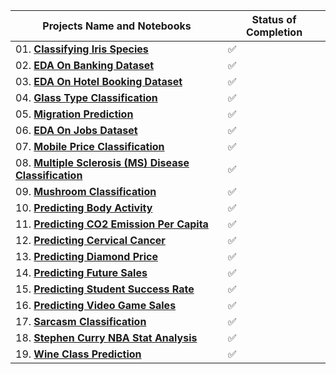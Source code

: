 | Projects Name and Notebooks | Status of Completion |
| ----- | -----|
| 01. [**Classifying Iris Species**](https://github.com/ranzeet013/Machine_Learning_Projects/tree/main/Classifying%20Iris%20Species) | :white_check_mark: |
| 02. [**EDA On Banking Dataset**](https://github.com/ranzeet013/Machine_Learning_Projects/tree/main/EDA%20On%20Banking%20Dataset) | :white_check_mark: |
| 03. [**EDA On Hotel Booking Dataset**](https://github.com/ranzeet013/Machine_Learning_Projects/tree/main/EDA%20On%20Hotel%20Booking%20Dataset) | :white_check_mark: |
| 04. [**Glass Type Classification**](https://github.com/ranzeet013/Machine_Learning_Projects/tree/main/Glass%20Type%20Classification) | :white_check_mark: |
| 05. [**Migration Prediction**](https://github.com/ranzeet013/Machine_Learning_Projects/tree/main/Migration%20Prediction) | :white_check_mark: |
| 06. [**EDA On Jobs Dataset**](https://github.com/ranzeet013/Machine_Learning_Projects/tree/main/EDA%20On%20Jobs%20Dataset) | :white_check_mark: |
| 07. [**Mobile Price Classification**](https://github.com/ranzeet013/Machine_Learning_Projects/tree/main/Mobile%20Price%20Classification) | :white_check_mark: |
| 08. [**Multiple Sclerosis (MS) Disease Classification**](https://github.com/ranzeet013/Machine_Learning_Projects/tree/main/Multiple%20Sclerosis%20(MS)%20Disease%20Classification) | :white_check_mark: |
| 09. [**Mushroom Classification**](https://github.com/ranzeet013/Machine_Learning_Projects/tree/main/Mushroom%20Classification) | :white_check_mark: |
| 10. [**Predicting Body Activity**](https://github.com/ranzeet013/Machine_Learning_Projects/tree/main/Predicting%20Body%20Activity) | :white_check_mark: |
| 11. [**Predicting CO2 Emission Per Capita**](https://github.com/ranzeet013/Machine_Learning_Projects/tree/main/Predicting%20CO2%20Emission%20Per%20Capita) | :white_check_mark: |
| 12. [**Predicting Cervical Cancer**](https://github.com/ranzeet013/Machine_Learning_Projects/tree/main/Predicting%20Cervical%20Cancer) | :white_check_mark: |
| 13. [**Predicting Diamond Price**](https://github.com/ranzeet013/Machine_Learning_Projects/tree/main/Predicting%20Diamond%20Price) | :white_check_mark: |
| 14. [**Predicting Future Sales**](https://github.com/ranzeet013/Machine_Learning_Projects/tree/main/Predicting%20Future%20Sales) | :white_check_mark: |
| 15. [**Predicting Student Success Rate**](https://github.com/ranzeet013/Machine_Learning_Projects/tree/main/Predicting%20Student%20Success%20Rate) | :white_check_mark: |
| 16. [**Predicting Video Game Sales**](https://github.com/ranzeet013/Machine_Learning_Projects/tree/main/Predicting%20Video%20Game%20Sales) | :white_check_mark: |
| 17. [**Sarcasm Classification**](https://github.com/ranzeet013/Machine_Learning_Projects/tree/main/Sarcasm%20Classification) | :white_check_mark: |
| 18. [**Stephen Curry NBA Stat Analysis**](https://github.com/ranzeet013/Machine_Learning_Projects/tree/main/Stephen%20Curry%20%20NBA%20Stat%20Analysis) | :white_check_mark: |
| 19. [**Wine Class Prediction**](https://github.com/ranzeet013/Machine_Learning_Projects/tree/main/Wine%20Class%20Prediction) | :white_check_mark: |





